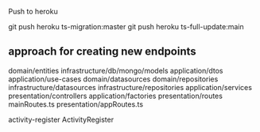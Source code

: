 Push to heroku

git push heroku ts-migration:master
git push heroku ts-full-update:main

## approach for creating new endpoints

domain/entities
infrastructure/db/mongo/models
application/dtos
application/use-cases
domain/datasources
domain/repositories
infrastructure/datasources
infrastructure/repositories
application/services
presentation/controllers
application/factories
presentation/routes
mainRoutes.ts
presentation/appRoutes.ts

activity-register
ActivityRegister
